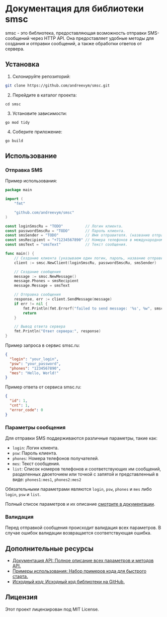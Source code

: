 # Документация для библиотеки smsc

smsc - это библиотека, предоставляющая возможность отправки SMS-сообщений через HTTP API. Она предоставляет удобные методы для создания и отправки сообщений, а также обработки ответов от сервера.

## Установка

1. Склонируйте репозиторий:

```bash
git clone https://github.com/andreevym/smsc.git
```

2. Перейдите в каталог проекта:
```shell
cd smsc
```

3. Установите зависимости:

```shell
go mod tidy
```

4. Соберите приложение:

```shell
go build
```

## Использование

### Отправка SMS

Пример использования:

```go
package main

import (
	"fmt"

	"github.com/andreevym/smsc"
)

const loginSmscRu = "TODO"          // Логин клиента.
const passwordSmscRu = "TODO"       // Пароль клиента.
const smsSender = "TODO"            // Имя отправителя. (название отправителя)
const smsRecipient = "+71234567890" // Номера телефонов в международном формате.
const smsText = "smsText"           // Текст сообщения.

func main() {
	// Создание клиента (указываем один логин, пароль, название отправителя в смс для получателя)
	client := smsc.NewClient(loginSmscRu, passwordSmscRu, smsSender)

	// Создание сообщения
	message := smsc.NewMessage()
	message.Phones = smsRecipient
	message.Message = smsText

	// Отправка сообщения
	response, err := client.SendMessage(message)
	if err != nil {
		fmt.Println(fmt.Errorf("failed to send message: '%s', %w", smsc.ParseErrorCode(response.ErrorCode), err))
		return
	}

	// Вывод ответа сервера
	fmt.Println("Ответ сервера:", response)
}
```

Пример запроса в сервис smsc.ru:

```json
{
  "login": "your_login",
  "psw": "your_password",
  "phones": "1234567890",
  "mes": "Hello, World!"
}
```

Пример ответа от сервиса smsc.ru:

```json
{
  "id": 1,
  "cnt": 1,
  "error_code": 0
}
```

### Параметры сообщения

Для отправки SMS поддерживаются различные параметры, такие как:

- `login`: Логин клиента.
- `psw`: Пароль клиента.
- `phones`: Номера телефонов получателей.
- `mes`: Текст сообщения.
- `list`: Список номеров телефонов и соответствующих им сообщений, 
разделенных двоеточием или точкой с запятой и представленный в виде: `phones1:mes1`, `phones2:mes2`

Обязательными параметрами являются `login`, `psw`, `phones` и `mes` либо `login`, `psw` и `list`.

Полный список параметров и их описание [смотрите в документации](https://smsc.ru/api/http/#menu).

### Валидация

Перед отправкой сообщения происходит валидация всех параметров. В случае ошибок валидации возвращается соответствующая ошибка.

## Дополнительные ресурсы

- [Документация API: Полное описание всех параметров и методов API.](https://smsc.ru/api/http/#menu)
- [Примеры использования: Набор примеров кода для быстрого старта.](./example/main.go)
- [Исходный код: Исходный код библиотеки на GitHub.](https://github.com/andreevym/smsc)

## Лицензия
Этот проект лицензирован под MIT License.